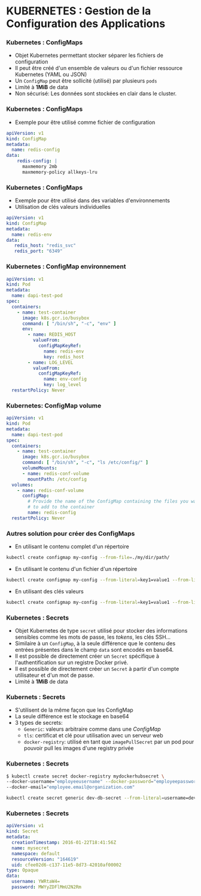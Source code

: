# KUBERNETES : Gestion de la Configuration des Applications

### Kubernetes : ConfigMaps

- Objet Kubernetes permettant stocker séparer les fichiers de configuration
- Il peut être créé d'un ensemble de valeurs ou d'un fichier ressource Kubernetes (YAML ou JSON)
- Un `ConfigMap` peut être sollicité (utilisé) par plusieurs `pods`
- Limité à **1MiB** de data
- Non sécurisé: Les données sont stockées en clair dans le cluster.

### Kubernetes : ConfigMaps

- Exemple pour être utilisé comme fichier de configuration

```yaml
apiVersion: v1
kind: ConfigMap
metadata:
  name: redis-config
data:
    redis-config: |
      maxmemory 2mb
      maxmemory-policy allkeys-lru
```

### Kubernetes : ConfigMaps

- Exemple pour être utilisé dans des variables d'environnements
- Utilisation de clés valeurs individuelles

```yaml
apiVersion: v1
kind: ConfigMap
metadata:
  name: redis-env
data:
   redis_host: "redis_svc"
   redis_port: "6349"
```


### Kubernetes : ConfigMap environnement

```yaml
apiVersion: v1
kind: Pod
metadata:
  name: dapi-test-pod
spec:
  containers:
    - name: test-container
      image: k8s.gcr.io/busybox
      command: [ "/bin/sh", "-c", "env" ]
      env:
        - name: REDIS_HOST
          valueFrom:
            configMapKeyRef:
              name: redis-env
              key: redis_host
        - name: LOG_LEVEL
          valueFrom:
            configMapKeyRef:
              name: env-config
              key: log_level
  restartPolicy: Never
```

### Kubernetes: ConfigMap volume

```yaml
apiVersion: v1
kind: Pod
metadata:
  name: dapi-test-pod
spec:
  containers:
    - name: test-container
      image: k8s.gcr.io/busybox
      command: [ "/bin/sh", "-c", "ls /etc/config/" ]
      volumeMounts:
      - name: redis-conf-volume
        mountPath: /etc/config
  volumes:
    - name: redis-conf-volume
      configMap:
        # Provide the name of the ConfigMap containing the files you want
        # to add to the container
        name: redis-config
  restartPolicy: Never
```


### Autres solution pour créer des ConfigMaps

- En utilisant le contenu complet d'un répertoire

```bash
kubectl create configmap my-config --from-file=./my/dir/path/
```

- En utilisant le contenu d'un fichier d'un répertoire

```bash
kubectl create configmap my-config --from-literal=key1=value1 --from-literal=key2=value2
```

- En utilisant des clés valeurs


```bash
kubectl create configmap my-config --from-literal=key1=value1 --from-literal=key2=value2
```

### Kubernetes : Secrets

- Objet Kubernetes de type `secret` utilisé pour stocker des informations sensibles comme les mots de passe, les _tokens_, les clés SSH...
- Similaire à un `ConfigMap`, à la seule différence que le contenu des entrées présentes dans le champ `data` sont encodés en base64.
- Il est possible de directement créer un `Secret` spécifique à l'authentification sur un registre Docker privé.
- Il est possible de directement créer un `Secret` à partir d'un compte utilisateur et d'un mot de passe.
- Limité à **1MiB** de data

### Kubernets : Secrets

- S'utilisent de la même façon que les ConfigMap
- La seule différence est le stockage en base64
- 3 types de secrets:
  - `Generic`: valeurs arbitraire comme dans une *ConfigMap*
  - `tls`: certificat et clé pour utilisation avec un serveur web
  - `docker-registry`: utilisé en tant que `imagePullSecret` par un pod pour pouvoir pull les images d'une registry privée

### Kubernetes : Secrets

```bash
$ kubectl create secret docker-registry mydockerhubsecret \
--docker-username="employeeusername" --docker-password="employeepassword" \
--docker-email="employee.email@organization.com"
```

```bash
kubectl create secret generic dev-db-secret --from-literal=username=devuser --from-literal=password='S!B\*d$zDsb'
```

### Kubernetes : Secrets

```yaml
apiVersion: v1
kind: Secret
metadata:
  creationTimestamp: 2016-01-22T18:41:56Z
  name: mysecret
  namespace: default
  resourceVersion: "164619"
  uid: cfee02d6-c137-11e5-8d73-42010af00002
type: Opaque
data:
  username: YWRtaW4=
  password: MWYyZDFlMmU2N2Rm
```



